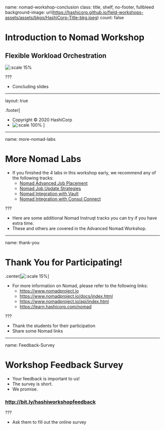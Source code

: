 name: nomad-workshop-conclusion
class: title, shelf, no-footer, fullbleed
background-image: url(https://hashicorp.github.io/field-workshops-assets/assets/bkgs/HashiCorp-Title-bkg.jpeg)
count: false

# Introduction to Nomad Workshop
## Flexible Workload Orchestration

![:scale 15%](https://hashicorp.github.io/field-workshops-assets/assets/logos/logo_nomad.png)

???
* Concluding slides

---
layout: true

.footer[
- Copyright © 2020 HashiCorp
- ![:scale 100%](https://hashicorp.github.io/field-workshops-assets/assets/logos/HashiCorp_Icon_Black.svg)
]

---
name: more-nomad-labs
# More Nomad Labs
* If you finished the 4 labs in this workshop early, we recommend any of the following tracks:
  * [Nomad Advanced Job Placement](https://play.instruqt.com/hashicorp/invite/rbexlxuhgqgd)
  * [Nomad Job Update Strategies](https://play.instruqt.com/hashicorp/invite/1a910sszvvpe)
  * [Nomad Integration with Vault](https://play.instruqt.com/hashicorp/invite/lf9lvmtfpson)
  * [Nomad Integration with Consul Connect](https://play.instruqt.com/hashicorp/invite/v1xengoaw0i1)

???
* Here are some additional Nomad Instruqt tracks you can try if you have extra time.
* These and others are covered in the Advanced Nomad Workshop.
---
name: thank-you
# Thank You for Participating!
.center[![:scale 15%](https://hashicorp.github.io/field-workshops-assets/assets/logos/logo_nomad.png)]

* For more information on Nomad, please refer to the following links:
  * https://www.nomadproject.io
  * https://www.nomadproject.io/docs/index.html
  * https://www.nomadproject.io/api/index.html
  * https://learn.hashicorp.com/nomad

???
* Thank the students for their participation
* Share some Nomad links

---
name: Feedback-Survey
# Workshop Feedback Survey
* Your feedback is important to us!
* The survey is short.
* We promise.

### http://bit.ly/hashiworkshopfeedback

???
* Ask them to fill out the online survey
